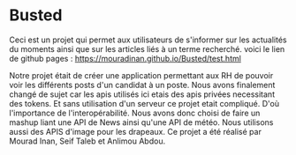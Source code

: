 # Busted
Ceci est un projet qui permet aux utilisateurs de s'informer sur les actualités du moments ainsi que sur les articles liés à un terme recherché.
voici le lien de github pages : https://mouradinan.github.io/Busted/test.html


Notre projet était de créer une application permettant aux RH de pouvoir voir les différents posts d'un candidat à un poste. Nous avons finalement changé de sujet car les apis utilisés ici etais des apis privées necessitant des tokens. Et sans utilisation d'un serveur ce projet etait compliqué. D'où l'importance de l'interopérabilité.
Nous avons donc choisi de faire un mashup liant une API de News ainsi qu'une API de météo. Nous utilisons aussi des APIS d'image pour les drapeaux.
Ce projet a été réalisé par Mourad Inan, Seif Taleb et Anlimou Abdou.

